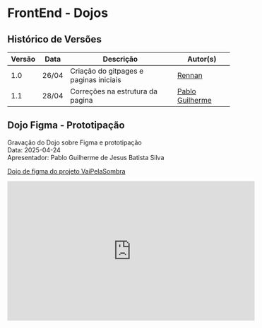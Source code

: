 # FrontEnd - Dojos

## Histórico de Versões

|Versão|Data|Descrição|Autor(s)|
|---|---|---|---|
|1.0| 26/04 | Criação do gitpages e paginas iniciais |[Rennan](https://github.com/renannOgomes)|
|1.1| 28/04 | Correções na estrutura da pagina |[Pablo Guilherme](https://github.com/PabloGJBS)|

## Dojo Figma - Prototipação

Gravação do Dojo sobre Figma e prototipação  
Data: 2025-04-24  
Apresentador: Pablo Guilherme de Jesus Batista Silva

[Dojo de figma do projeto VaiPelaSombra](https://youtu.be/V6sUHsxxG-Q)

<iframe width="560" height="315" src="https://www.youtube.com/embed/V6sUHsxxG-Q" title="YouTube video player" frameborder="0" allow="accelerometer; autoplay; clipboard-write; encrypted-media; gyroscope; picture-in-picture" allowfullscreen></iframe>
